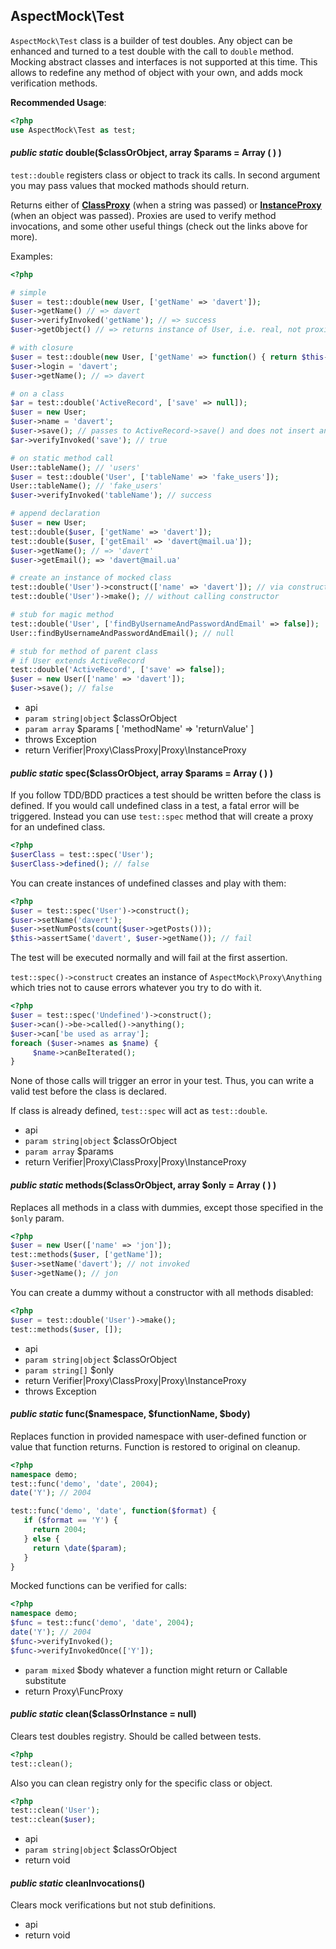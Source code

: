 
## AspectMock\Test



`AspectMock\Test` class is a builder of test doubles.
Any object can be enhanced and turned to a test double with the call to `double` method.
Mocking abstract classes and interfaces is not supported at this time.
This allows to redefine any method of object with your own, and adds mock verification methods.

**Recommended Usage**:

``` php
<?php
use AspectMock\Test as test;
```

#### *public static* double($classOrObject, array $params = Array ( ) ) 
`test::double` registers class or object to track its calls.
In second argument you may pass values that mocked mathods should return.

Returns either of [**ClassProxy**](https://github.com/Codeception/AspectMock/blob/master/docs/ClassProxy.md) (when a string was passed)
or [**InstanceProxy**](https://github.com/Codeception/AspectMock/blob/master/docs/InstanceProxy.md) (when an object was passed).
Proxies are used to verify method invocations, and some other useful things (check out the links above for more).

Examples:

``` php
<?php

# simple
$user = test::double(new User, ['getName' => 'davert']);
$user->getName() // => davert
$user->verifyInvoked('getName'); // => success
$user->getObject() // => returns instance of User, i.e. real, not proxified object

# with closure
$user = test::double(new User, ['getName' => function() { return $this->login; }]);
$user->login = 'davert';
$user->getName(); // => davert

# on a class
$ar = test::double('ActiveRecord', ['save' => null]);
$user = new User;
$user->name = 'davert';
$user->save(); // passes to ActiveRecord->save() and does not insert any SQL.
$ar->verifyInvoked('save'); // true

# on static method call
User::tableName(); // 'users'
$user = test::double('User', ['tableName' => 'fake_users']);
User::tableName(); // 'fake_users'
$user->verifyInvoked('tableName'); // success

# append declaration
$user = new User;
test::double($user, ['getName' => 'davert']);
test::double($user, ['getEmail' => 'davert@mail.ua']);
$user->getName(); // => 'davert'
$user->getEmail(); => 'davert@mail.ua'

# create an instance of mocked class
test::double('User')->construct(['name' => 'davert']); // via constructor
test::double('User')->make(); // without calling constructor

# stub for magic method
test::double('User', ['findByUsernameAndPasswordAndEmail' => false]);
User::findByUsernameAndPasswordAndEmail(); // null

# stub for method of parent class
# if User extends ActiveRecord
test::double('ActiveRecord', ['save' => false]);
$user = new User(['name' => 'davert']);
$user->save(); // false

```

 * api
 * `param string|object` $classOrObject
 * `param array` $params [ 'methodName' => 'returnValue' ]
 * throws Exception
 * return Verifier|Proxy\ClassProxy|Proxy\InstanceProxy

#### *public static* spec($classOrObject, array $params = Array ( ) ) 
If you follow TDD/BDD practices a test should be written before the class is defined.
If you would call undefined class in a test, a fatal error will be triggered.
Instead you can use `test::spec` method that will create a proxy for an undefined class.

``` php
<?php
$userClass = test::spec('User');
$userClass->defined(); // false
```

You can create instances of undefined classes and play with them:

``` php
<?php
$user = test::spec('User')->construct();
$user->setName('davert');
$user->setNumPosts(count($user->getPosts()));
$this->assertSame('davert', $user->getName()); // fail
```

The test will be executed normally and will fail at the first assertion.

`test::spec()->construct` creates an instance of `AspectMock\Proxy\Anything`
which tries not to cause errors whatever you try to do with it.

``` php
<?php
$user = test::spec('Undefined')->construct();
$user->can()->be->called()->anything();
$user->can['be used as array'];
foreach ($user->names as $name) {
     $name->canBeIterated();
}
```

None of those calls will trigger an error in your test.
Thus, you can write a valid test before the class is declared.

If class is already defined, `test::spec` will act as `test::double`.

 * api
 * `param string|object` $classOrObject
 * `param array` $params
 * return Verifier|Proxy\ClassProxy|Proxy\InstanceProxy

#### *public static* methods($classOrObject, array $only = Array ( ) ) 
Replaces all methods in a class with dummies, except those specified in the `$only` param.

``` php
<?php
$user = new User(['name' => 'jon']);
test::methods($user, ['getName']);
$user->setName('davert'); // not invoked
$user->getName(); // jon
```

You can create a dummy without a constructor with all methods disabled:

``` php
<?php
$user = test::double('User')->make();
test::methods($user, []);
```

 * api
 * `param string|object` $classOrObject
 * `param string[]` $only
 * return Verifier|Proxy\ClassProxy|Proxy\InstanceProxy
 * throws Exception

#### *public static* func($namespace, $functionName, $body) 
Replaces function in provided namespace with user-defined function or value that function returns.
Function is restored to original on cleanup.

```php
<?php
namespace demo;
test::func('demo', 'date', 2004);
date('Y'); // 2004

test::func('demo', 'date', function($format) {
   if ($format == 'Y') {
     return 2004;
   } else {
     return \date($param);
   }
}

```

Mocked functions can be verified for calls:

```php
<?php
namespace demo;
$func = test::func('demo', 'date', 2004);
date('Y'); // 2004
$func->verifyInvoked();
$func->verifyInvokedOnce(['Y']);
```

 * `param mixed` $body whatever a function might return or Callable substitute
 * return Proxy\FuncProxy

#### *public static* clean($classOrInstance = null) 
Clears test doubles registry.
Should be called between tests.

``` php
<?php
test::clean();
```

Also you can clean registry only for the specific class or object.

``` php
<?php
test::clean('User');
test::clean($user);
```

 * api
 * `param string|object` $classOrObject
 * return void

#### *public static* cleanInvocations() 
Clears mock verifications but not stub definitions.

 * api
 * return void


